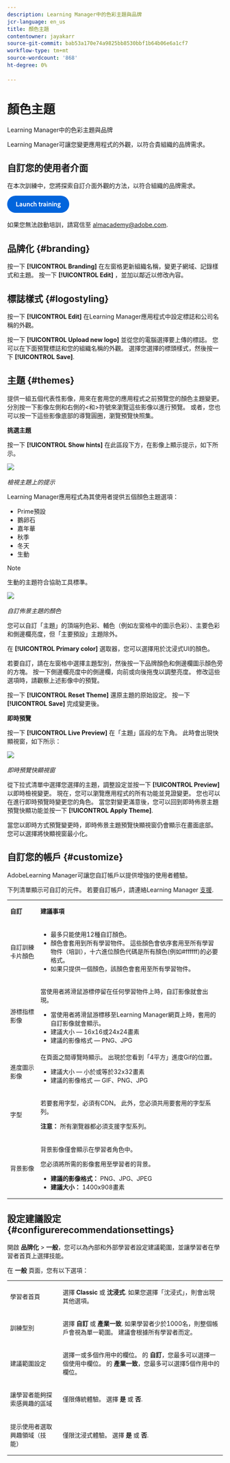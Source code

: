 ```yaml
---
description: Learning Manager中的色彩主題與品牌
jcr-language: en_us
title: 顏色主題
contentowner: jayakarr
source-git-commit: bab53a170e74a9825bb8530bbf1b64b06e6a1cf7
workflow-type: tm+mt
source-wordcount: '868'
ht-degree: 0%

---
```




# 顏色主題

Learning Manager中的色彩主題與品牌

Learning Manager可讓您變更應用程式的外觀，以符合貴組織的品牌需求。

## 自訂您的使用者介面

在本次訓練中，您將探索自訂介面外觀的方法，以符合組織的品牌需求。

[![按鈕](assets/launch-training-button.png)](https://learningmanager.adobe.com/app/learner?accountId=98632&amp;sdid=QBWYPFSV&amp;mv=display&amp;mv2=display#/course/8318823)

如果您無法啟動培訓，請寫信至 <almacademy@adobe.com>.

## 品牌化 {#branding}

按一下 **[!UICONTROL Branding]** 在左窗格更新組織名稱，變更子網域、記錄樣式和主題。 按一下 **[!UICONTROL Edit]** ，並加以鄰近以修改內容。

## 標誌樣式 {#logostyling}

按一下 **[!UICONTROL Edit]** 在Learning Manager應用程式中設定標誌和公司名稱的外觀。

按一下 **[!UICONTROL Upload new logo]** 並從您的電腦選擇要上傳的標誌。 您可以在下面預覽標誌和您的組織名稱的外觀。 選擇您選擇的標頭樣式，然後按一下 **[!UICONTROL Save]**.

## 主題 {#themes}

提供一組五個代表性影像，用來在套用您的應用程式之前預覽您的顏色主題變更。 分別按一下影像左側和右側的&lt;和>符號來瀏覽這些影像以進行預覽。 或者，您也可以按一下這些影像底部的導覽圓圈，瀏覽預覽快照集。

**挑選主題**

按一下 **[!UICONTROL Show hints]** 在此區段下方，在影像上顯示提示，如下所示。

![](assets/themes-preview-images.png)

*檢視主題上的提示*

Learning Manager應用程式為其使用者提供五個顏色主題選項：

* Prime預設
* 鵝卵石
* 嘉年華
* 秋季
* 冬天
* 生動

>[!NOTE]
>
>生動的主題符合協助工具標準。


![](assets/prime-customize-theme.png)

*自訂佈景主題的顏色*

您可以自訂「主題」的頂端列色彩、輔色（例如左窗格中的圖示色彩）、主要色彩和側邊欄亮度，但「主要預設」主題除外。

在 **[!UICONTROL Primary color]** 選取器，您可以選擇用於沈浸式UI的顏色。

若要自訂，請在左窗格中選擇主題型別，然後按一下品牌顏色和側邊欄圖示顏色旁的方塊。 按一下側邊欄亮度中的側邊欄，向前或向後拖曳以調整亮度。 修改這些選項時，請觀察上述影像中的預覽。

按一下 **[!UICONTROL Reset Theme]** 還原主題的原始設定。 按一下 **[!UICONTROL Save]** 完成變更後。

**即時預覽**

按一下 **[!UICONTROL Live Preview]** 在「主題」區段的左下角。 此時會出現快顯視窗，如下所示：

![](assets/live-theme-preview.png)

*即時預覽快顯視窗*

從下拉式清單中選擇您選擇的主題，調整設定並按一下 **[!UICONTROL Preview]** 以即時檢視變更。 現在，您可以瀏覽應用程式的所有功能並見證變更。 您也可以在進行即時預覽時變更您的角色。 當您對變更滿意後，您可以回到即時佈景主題預覽快顯功能並按一下 **[!UICONTROL Apply Theme]**.

當您以即時方式預覽變更時，即時佈景主題預覽快顯視窗仍會顯示在畫面底部。 您可以選擇將快顯視窗最小化。

## 自訂您的帳戶 {#customize}

AdobeLearning Manager可讓您自訂帳戶以提供增強的使用者體驗。

下列清單顯示可自訂的元件。 若要自訂帳戶，請連絡Learning Manager  [支援](mailto:captivateprimesupport@adobe.com).

<table>
 <tbody>
  <tr>
   <td>
    <p><b>自訂</b></p></td>
   <td>
    <p><b>建議事項</b></p></td>
  </tr>
  <tr>
   <td>
    <p>自訂訓練卡片顏色</p></td>
   <td>
    <p> </p>
    <ul>
     <li>最多只能使用12種自訂顏色。 </li>
     <li>顏色會套用到所有學習物件。 這些顏色會依序套用至所有學習物件（培訓），十六進位顏色代碼是所有顏色(例如#ffffff)的必要格式。</li>
     <li>如果只提供一個顏色，該顏色會套用至所有學習物件。</li>
    </ul>
    <p> </p></td>
  </tr>
  <tr>
   <td>
    <p>游標指標影像</p></td>
   <td>
    <p>當使用者將滑鼠游標停留在任何學習物件上時，自訂影像就會出現。 </p>
    <ul>
     <li>當使用者將滑鼠游標移至Learning Manager網頁上時，套用的自訂影像就會顯示。<br></li>
     <li>建議大小 — 16x16或24x24畫素</li>
     <li>建議的影像格式 — PNG、JPG</li>
    </ul></td>
  </tr>
  <tr>
   <td>
    <p>進度圖示影像</p></td>
   <td>在頁面之間導覽時顯示。 出現於您看到「4平方」進度Gif的位置。 
    <ul>
     <li>建議大小 — 小於或等於32x32畫素</li>
     <li>建議的影像格式 — GIF、PNG、JPG</li>
    </ul>
    <p> </p></td>
  </tr>
  <tr>
   <td>
    <p>字型</p></td>
   <td>
    <p>若要套用字型，必須有CDN。 此外，您必須共用要套用的字型系列。</p>
    <p><b>注意：</b> 所有瀏覽器都必須支援字型系列。</p></td>
  </tr>
  <tr>
   <td>
    <p>背景影像</p></td>
   <td>
    <p>背景影像僅會顯示在學習者角色中。 </p>
    <p>您必須將所需的影像套用至學習者的背景。</p>
    <ul>
     <li><b>建議的影像格式：</b> PNG、JPG、JPEG</li>
     <li><b>建議大小： </b>1400x908畫素</li>
    </ul></td>
  </tr>
 </tbody>
</table>

## 設定建議設定 {#configurerecommendationsettings}

開啟 **品牌化** > **一般**，您可以為內部和外部學習者設定建議範圍，並讓學習者在學習者首頁上選擇技能。

在 **一般** 頁面，您有以下選項：

<table>
 <tbody>
  <tr>
   <td>
    <p>學習者首頁</p></td>
   <td>
    <p>選擇 <strong>Classic </strong>或 <strong>沈浸式</strong>. 如果您選擇「沈浸式」，則會出現其他選項。</p></td>
  </tr>
  <tr>
   <td>
    <p>訓練型別<br></p></td>
   <td>
    <p>選擇 <strong>自訂 </strong>或 <strong>產業一致</strong>. 如果學習者少於1000名，則整個帳戶會視為單一範圍。 建議會根據所有學習者而定。<br></p></td>
  </tr>
  <tr>
   <td>
    <p>建議範圍設定<br></p></td>
   <td>
    <p>選擇一或多個作用中的欄位。 的 <strong>自訂</strong>，您最多可以選擇一個使用中欄位。 的 <strong>產業一致</strong>，您最多可以選擇5個作用中的欄位。<br></p></td>
  </tr>
  <tr>
   <td>
    <p>讓學習者能夠探索感興趣的區域</p></td>
   <td>
    <p>僅限傳統體驗。 選擇 <strong>是 </strong>或 <strong>否</strong>.<br></p></td>
  </tr>
  <tr>
   <td>
    <p>提示使用者選取興趣領域（技能） <br></p></td>
   <td>
    <p>僅限沈浸式體驗。 選擇 <strong>是</strong> 或 <strong>否</strong>. </p></td>
  </tr>
 </tbody>
</table>

